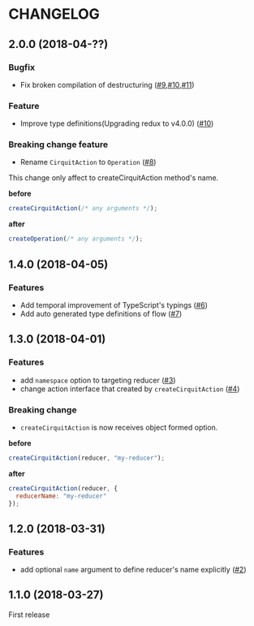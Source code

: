 # CHANGELOG

## 2.0.0 (2018-04-??)

### Bugfix

+ Fix broken compilation of destructuring ([#9](https://github.com/airtoxin/redux-cirquit/pull/9),[#10](https://github.com/airtoxin/redux-cirquit/pull/10),[#11](https://github.com/airtoxin/redux-cirquit/pull/11))

### Feature

+ Improve type definitions(Upgrading redux to v4.0.0) ([#10](https://github.com/airtoxin/redux-cirquit/pull/9))

### Breaking change feature

+ Rename `CirquitAction` to `Operation` ([#8](https://github.com/airtoxin/redux-cirquit/pull/8))

This change only affect to createCirquitAction method's name.

__before__

```js
createCirquitAction(/* any arguments */);
```

__after__

```js
createOperation(/* any arguments */);
```

## 1.4.0 (2018-04-05)

### Features

+ Add temporal improvement of TypeScript's typings ([#6](https://github.com/airtoxin/redux-cirquit/pull/6))
+ Add auto generated type definitions of flow ([#7](https://github.com/airtoxin/redux-cirquit/pull/7))

## 1.3.0 (2018-04-01)

### Features

+ add `namespace` option to targeting reducer ([#3](https://github.com/airtoxin/redux-cirquit/pull/3))
+ change action interface that created by `createCirquitAction` ([#4](https://github.com/airtoxin/redux-cirquit/pull/4))

### Breaking change

+ `createCirquitAction` is now receives object formed option.

__before__

```js
createCirquitAction(reducer, "my-reducer");
```

__after__

```js
createCirquitAction(reducer, {
  reducerName: "my-reducer"
});
```

## 1.2.0 (2018-03-31)

### Features

+ add optional `name` argument to define reducer's name explicitly ([#2](https://github.com/airtoxin/redux-cirquit/pull/2))

## 1.1.0 (2018-03-27)

First release
